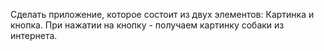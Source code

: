 Сделать приложение, которое состоит из двух элементов: Картинка и кнопка. При нажатии на кнопку - получаем картинку собаки из интернета.
